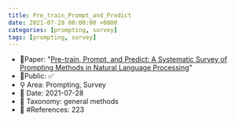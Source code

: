 ```yaml
---
title: Pre_train_Prompt_and_Predict
date: 2021-07-28 00:00:00 +0800
categories: [prompting, survey]
tags: [prompting, survey]
---
```


- 📙Paper: "[Pre-train, Prompt, and Predict: A Systematic Survey of Prompting Methods in Natural Language Processing](https://www.semanticscholar.org/paper/Pre-train%2C-Prompt%2C-and-Predict%3A-A-Systematic-Survey-Liu-Yuan/28692beece311a90f5fa1ca2ec9d0c2ce293d069)"
- 🔑Public: ✅
- ⚲ Area: Prompting, Survey
- 📅 Date: 2021-07-28
- 🔎 Taxonomy: general methods
- 📝 #References: 223
